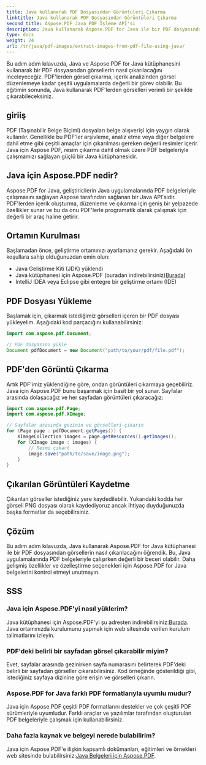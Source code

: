 ```yaml
---
title: Java kullanarak PDF Dosyasından Görüntüleri Çıkarma
linktitle: Java kullanarak PDF Dosyasından Görüntüleri Çıkarma
second_title: Aspose.PDF Java PDF İşleme API'si
description: Java kullanarak Aspose.PDF for Java ile bir PDF dosyasından görüntüleri nasıl çıkaracağınızı öğrenin. Kaynak kodlu adım adım kılavuz. PDF görüntü çıkarmayı şimdi açın.
type: docs
weight: 24
url: /tr/java/pdf-images/extract-images-from-pdf-file-using-java/
---
```


Bu adım adım kılavuzda, Java ve Aspose.PDF for Java kütüphanesini kullanarak bir PDF dosyasından görsellerin nasıl çıkarılacağını inceleyeceğiz. PDF'lerden görsel çıkarma, içerik analizinden görsel düzenlemeye kadar çeşitli uygulamalarda değerli bir görev olabilir. Bu eğitimin sonunda, Java kullanarak PDF'lerden görselleri verimli bir şekilde çıkarabileceksiniz.

## giriiş

PDF (Taşınabilir Belge Biçimi) dosyaları belge alışverişi için yaygın olarak kullanılır. Genellikle bu PDF'ler arşivleme, analiz etme veya diğer belgelere dahil etme gibi çeşitli amaçlar için çıkarılması gereken değerli resimler içerir. Java için Aspose.PDF, resim çıkarma dahil olmak üzere PDF belgeleriyle çalışmamızı sağlayan güçlü bir Java kütüphanesidir.

## Java için Aspose.PDF nedir?

Aspose.PDF for Java, geliştiricilerin Java uygulamalarında PDF belgeleriyle çalışmasını sağlayan Aspose tarafından sağlanan bir Java API'sidir. PDF'lerden içerik oluşturma, düzenleme ve çıkarma için geniş bir yelpazede özellikler sunar ve bu da onu PDF'lerle programatik olarak çalışmak için değerli bir araç haline getirir.

## Ortamın Kurulması

Başlamadan önce, geliştirme ortamınızı ayarlamanız gerekir. Aşağıdaki ön koşullara sahip olduğunuzdan emin olun:

- Java Geliştirme Kiti (JDK) yüklendi
-  Java kütüphanesi için Aspose.PDF (buradan indirebilirsiniz)[Burada](https://releases.aspose.com/pdf/java/))
- IntelliJ IDEA veya Eclipse gibi entegre bir geliştirme ortamı (IDE)

## PDF Dosyası Yükleme

Başlamak için, çıkarmak istediğimiz görselleri içeren bir PDF dosyası yükleyelim. Aşağıdaki kod parçacığını kullanabilirsiniz:

```java
import com.aspose.pdf.Document;

// PDF dosyasını yükle
Document pdfDocument = new Document("path/to/your/pdf/file.pdf");
```

## PDF'den Görüntü Çıkarma

Artık PDF'imiz yüklendiğine göre, ondan görüntüleri çıkarmaya geçebiliriz. Java için Aspose.PDF bunu başarmak için basit bir yol sunar. Sayfalar arasında dolaşacağız ve her sayfadan görüntüleri çıkaracağız:

```java
import com.aspose.pdf.Page;
import com.aspose.pdf.XImage;

// Sayfalar arasında gezinin ve görselleri çıkarın
for (Page page : pdfDocument.getPages()) {
    XImageCollection images = page.getResources().getImages();
    for (XImage image : images) {
        // Resmi çıkart
        image.save("path/to/save/image.png");
    }
}
```

## Çıkarılan Görüntüleri Kaydetme

Çıkarılan görseller istediğiniz yere kaydedilebilir. Yukarıdaki kodda her görseli PNG dosyası olarak kaydediyoruz ancak ihtiyaç duyduğunuzda başka formatlar da seçebilirsiniz.

## Çözüm

Bu adım adım kılavuzda, Java kullanarak Aspose.PDF for Java kütüphanesi ile bir PDF dosyasından görsellerin nasıl çıkarılacağını öğrendik. Bu, Java uygulamalarında PDF belgeleriyle çalışırken değerli bir beceri olabilir. Daha gelişmiş özellikler ve özelleştirme seçenekleri için Aspose.PDF for Java belgelerini kontrol etmeyi unutmayın.

## SSS

### Java için Aspose.PDF'yi nasıl yüklerim?

 Java kütüphanesi için Aspose.PDF'yi şu adresten indirebilirsiniz:[Burada](https://releases.aspose.com/pdf/java/). Java ortamınızda kurulumunu yapmak için web sitesinde verilen kurulum talimatlarını izleyin.

### PDF'deki belirli bir sayfadan görsel çıkarabilir miyim?

Evet, sayfalar arasında gezinirken sayfa numarasını belirterek PDF'deki belirli bir sayfadan görseller çıkarabilirsiniz. Kod örneğinde gösterildiği gibi, istediğiniz sayfaya dizinine göre erişin ve görselleri çıkarın.

### Aspose.PDF for Java farklı PDF formatlarıyla uyumlu mudur?

Java için Aspose.PDF çeşitli PDF formatlarını destekler ve çok çeşitli PDF sürümleriyle uyumludur. Farklı araçlar ve yazılımlar tarafından oluşturulan PDF belgeleriyle çalışmak için kullanabilirsiniz.

### Daha fazla kaynak ve belgeyi nerede bulabilirim?

Java için Aspose.PDF'e ilişkin kapsamlı dokümanları, eğitimleri ve örnekleri web sitesinde bulabilirsiniz:[Java Belgeleri için Aspose.PDF](https://reference.aspose.com/pdf/java/).